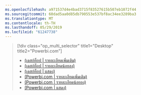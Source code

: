 ```yaml
---
ms.openlocfilehash: a971537d4e4bad3715f83527615b507eb1072f44
ms.sourcegitcommit: 60dad5aa0d85db790553e537bf8ac34ee3289ba3
ms.translationtype: MT
ms.contentlocale: th-TH
ms.lasthandoff: 05/29/2019
ms.locfileid: "61247738"
---
```

> [!div class="op_multi_selector" title1="Desktop" title2="Powerbi.com"]
> * [(เดสก์ท็อป | รายละเอียดเพิ่มเติม)](../power-bi-custom-visuals-use.md)
> * [(เดสก์ท็อป | รายละเอียดน้อยลง)](../powerbi-custom-visuals-use-less.md)
> * [(เดสก์ท็อป | แสดง)](../powerbi-custom-visuals-add-to-report-vid.md)
> * [(Powerbi.com | รายละเอียดเพิ่มเติม)](../power-bi-report-add-custom-visual.md)
> * [(Powerbi.com | รายละเอียดน้อยลง)](../powerbi-custom-visuals-add-to-report-less.md)
> * [(Powerbi.com | แสดง)](../powerbi-custom-visuals-add-to-report-vid.md)
> 
> 

